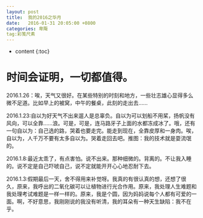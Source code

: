 ```yaml
---
layout: post
title:  我的2016之华月 
date:   2016-01-31 20:05:00 +0800
categories: 卑陬
tag:彩笺尺素
---
```


* content
{:toc}

时间会证明，一切都值得。
====================================
2016.1.26：唉，天气又很好。在某些特别的时刻和地方，一些壮志雄心显得多么微不足道。比如早上的被窝，中午的餐桌，此刻的走出去……

2016.1.23:自以为好天气不出来遛人是总辜负。自以为可以划船不用桨，扬帆没有风向，可以全靠……浪。可是，可是，连马路牙子上面的水都冻成冰了。哦，还有一句自以为：自己选的路，哭着也要走完。能走到现在，全靠皮厚和一身肉。唉，自以为，人千万不要有太多自以为。哭着走回去吧。推图：我的技术就是耍流氓的。

2016.1.8:最近太乖了，有点害怕。说不出来。那种细微的。背离的。不让我入睡的。说不定是自己吓唬自己，说不定就能开开心心地忍耐下去。

2016.1.3:假期最后一天，舍不得用来补觉呀。我真的有很认真的想，还想了很久，原来，我呼出的二氧化碳可以让植物进行光合作用。原来，我处理人生难题和我处理考试难题是一样一样的。原来，我是个圆，因为妈妈说每个人都有可爱的一面。啊，不好意思，我刚刚说的我没有听清，我的耳朵有一种天生缺陷：我不在乎。